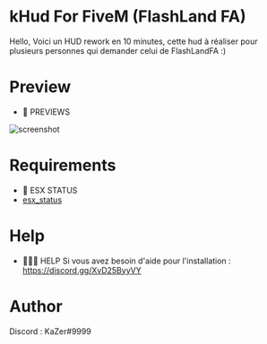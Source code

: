 # kHud For FiveM (FlashLand FA)

Hello, 
Voici un HUD rework en 10 minutes, cette hud à réaliser pour plusieurs personnes qui demander celui de FlashLandFA :)

# Preview

 - 📸 PREVIEWS
 
![screenshot](https://cdn.discordapp.com/attachments/972631845722275870/981667287352365107/unknown.png)
 
# Requirements

- 🧪 ESX STATUS
- [esx_status](https://github.com/ChemaSanchez/esx_status) 

# Help

- 🙋🏻‍♂️ HELP 
Si vous avez besoin d'aide pour l'installation : https://discord.gg/XvD25ByyVY

# Author 
Discord : KaZer#9999
